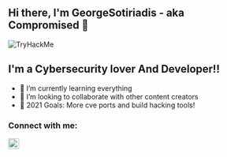 ## Hi there, I'm GeorgeSotiriadis - aka Compromised 👋
 <img src="https://tryhackme-badges.s3.amazonaws.com/thdragon5.png" alt="TryHackMe">

## I'm a Cybersecurity lover And Developer!!

- 🌱 I’m currently learning everything 
- 👯 I’m looking to collaborate with other content creators
- 🥅 2021 Goals: More cve ports and build hacking tools!

### Connect with me:

[<img align="left" alt="Compromised | LinkedIn" width="22px" src="https://cdn.jsdelivr.net/npm/simple-icons@v3/icons/linkedin.svg" />][linkedin]

<br/>

<br />
<br />

[linkedin]: https://linkedin.com/in/codeSTACKr



